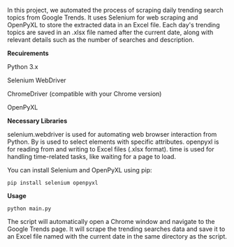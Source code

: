 In this project, we automated the process of scraping daily trending search topics from Google Trends. It uses Selenium for web scraping and OpenPyXL to store the extracted data in an Excel file. Each day's trending topics are saved in an .xlsx file named after the current date, along with relevant details such as the number of searches and description.

**Recuirements**

Python 3.x

Selenium WebDriver

ChromeDriver (compatible with your Chrome version)

OpenPyXL

**Necessary Libraries**

selenium.webdriver is used for automating web browser interaction from Python.
By is used to select elements with specific attributes.
openpyxl is for reading from and writing to Excel files (.xlsx format).
time is used for handling time-related tasks, like waiting for a page to load.

You can install Selenium and OpenPyXL using pip:

```pip install selenium openpyxl```

**Usage**

```python main.py```

The script will automatically open a Chrome window and navigate to the Google Trends page.  It will scrape the trending searches data and save it to an Excel file named with the current date in the same directory as the script.

